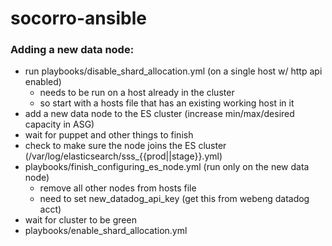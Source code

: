 # socorro-ansible

### Adding a new data node:

- run playbooks/disable_shard_allocation.yml (on a single host w/ http api enabled)
  - needs to be run on a host already in the cluster
  - so start with a hosts file that has an existing working host in it
- add a new data node to the ES cluster (increase min/max/desired capacity in ASG)
- wait for puppet and other things to finish
- check to make sure the node joins the ES cluster (/var/log/elasticsearch/sss_{{prod||stage}}.yml)
- playbooks/finish_configuring_es_node.yml (run only on the new data node)
  - remove all other nodes from hosts file
  - need to set new_datadog_api_key (get this from webeng datadog acct)
- wait for cluster to be green
- playbooks/enable_shard_allocation.yml

